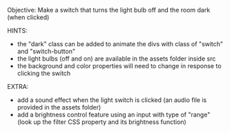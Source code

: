 Objective: Make a switch that turns the light bulb off and the room dark (when clicked)

HINTS: 
- the "dark" class can be added to animate the divs with class of "switch" and "switch-button" 
- the light bulbs (off and on) are available in the assets folder inside src
- the background and color properties will need to change in response to clicking the switch

EXTRA:
- add a sound effect when the light switch is clicked (an audio file is provided in the assets folder)
- add a brightness control feature using an input with type of "range" (look up the filter CSS property and its brightness function)